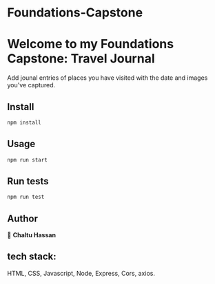 # Foundations-Capstone

<h1> Welcome to my Foundations Capstone: Travel Journal</h1>

<p>Add jounal entries of places you have visited with the date and images you've captured.</p>

## Install

```sh
npm install
```

## Usage

```sh
npm run start
```

## Run tests

```sh
npm run test
```

## Author

👤 **Chaltu Hassan**


## tech stack:
HTML, CSS, Javascript, Node, Express, Cors, axios.
